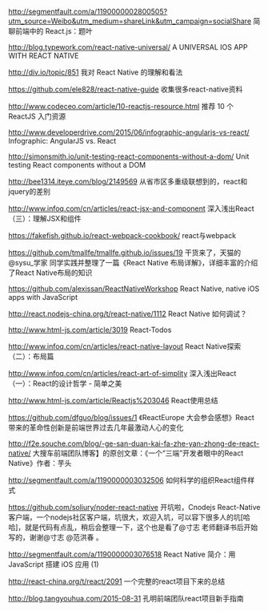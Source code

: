 http://segmentfault.com/a/1190000002800505?utm_source=Weibo&utm_medium=shareLink&utm_campaign=socialShare
简聊前端中的 React.js：题叶

http://blog.typework.com/react-native-universal/
A UNIVERSAL IOS APP WITH REACT NATIVE

http://div.io/topic/851
我对 React Native 的理解和看法 

https://github.com/ele828/react-native-guide
收集很多react-native资料

http://www.codeceo.com/article/10-reactjs-resource.html
推荐 10 个 ReactJS 入门资源

http://www.developerdrive.com/2015/06/infographic-angularjs-vs-react/
Infographic: AngularJS vs. React

http://simonsmith.io/unit-testing-react-components-without-a-dom/
Unit testing React components without a DOM

http://bee1314.iteye.com/blog/2149569
从省市区多重级联想到的，react和jquery的差别

http://www.infoq.com/cn/articles/react-jsx-and-component
深入浅出React（三）：理解JSX和组件

https://fakefish.github.io/react-webpack-cookbook/
react与webpack

https://github.com/tmallfe/tmallfe.github.io/issues/19
干货来了，天猫的@sysu_学家 同学实践并整理了一篇《React Native 布局详解》，详细丰富的介绍了React Native布局的知识

https://github.com/alexissan/ReactNativeWorkshop
React Native, native iOS apps with JavaScript

http://react.nodejs-china.org/t/react-native/1112
React Native 如何调试？

http://www.html-js.com/article/3019
React-Todos

http://www.infoq.com/cn/articles/react-native-layout
React Native探索（二）：布局篇

http://www.infoq.com/cn/articles/react-art-of-simplity
深入浅出React（一）：React的设计哲学 - 简单之美

http://www.html-js.com/article/Reactjs%203046
React使用总结

https://github.com/dfguo/blog/issues/1
《ReactEurope 大会参会感想》React 带来的革命性创新是前端世界过去几年最激动人心的变化

http://f2e.souche.com/blog/-ge-san-duan-kai-fa-zhe-yan-zhong-de-react-native/
大搜车前端团队博客】的原创文章：《一个“三端”开发者眼中的React Native》作者：芋头

http://segmentfault.com/a/1190000003032506
如何科学的组织React组件样式

https://github.com/soliury/noder-react-native
开坑啦，Cnodejs React-Native 客户端，一个nodejs社区客户端，坑很大，欢迎入坑，可以容下很多人的坑[哈哈]，就是代码有点乱，稍后会整理一下，这个也是看了@寸志 老师翻译书后开始写的，谢谢@寸志 @范洪春 。

http://segmentfault.com/a/1190000003076518
React Native 简介：用 JavaScript 搭建 iOS 应用 (1)

http://react-china.org/t/react/2091
一个完整的react项目下来的总结

http://blog.tangyouhua.com/2015-08-31
孔明前端团队react项目新手指南
